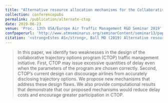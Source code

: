 ```yaml
---
title: "Alternative resource allocation mechanisms for the Collaborative Trajectory Options Program (CTOP)"
collection: conferencepubs
permalink: /publication/alternate-ctop
date: 2019-06-23
venue: 'Proc. 13th USA/Europe Air Traffic Management R&D Seminar 2019'
confpaperurl: 'http://www.atmseminarus.org/seminarContent/seminar13/papers/ATM_Seminar_2019_paper_93.pdf'
citation: '<strong>Estes AS</strong>, Ball MO (2019) Alternative resource allocation mechanisms for the Collaborative Trajectory Options Program (CTOP).<i> Proc. 13th USA/Europe Air Traffic Management R&D Seminar,</i> 2019, Vienna.'
---
```

> In this paper, we identify two weaknesses in the design
of the collaborative trajectory options program (CTOP) traffic
management initiative. First, CTOP may issue excessive quantities
of delay even when the parameters of the program are chosen
correctly. Second, CTOP’s current design can discourage airlines
from accurately disclosing trajectory options. We propose new
mechanisms that address these design flaws. We also provide
computational results that demonstrate that our proposed
mechanisms would reduce delay costs and encourage greater
participation in CTOP.
